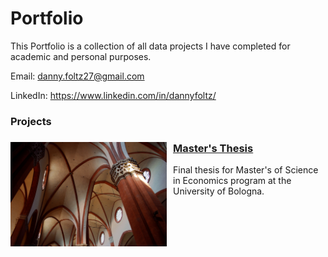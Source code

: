 # Portfolio

This Portfolio is a collection of all data projects I have completed for academic and personal purposes.

Email: danny.foltz27@gmail.com

LinkedIn: https://www.linkedin.com/in/dannyfoltz/

### Projects

<div align="left">
  <img src="Images/Thesis.jpg" alt="Project Image" width="250" align="left" style="margin-right: 10px;">

  ### [Master's Thesis](https://github.com/dannyfoltz/Masters-Thesis-repo)
  Final thesis for Master's of Science in Economics program at the University of Bologna.
</div>


